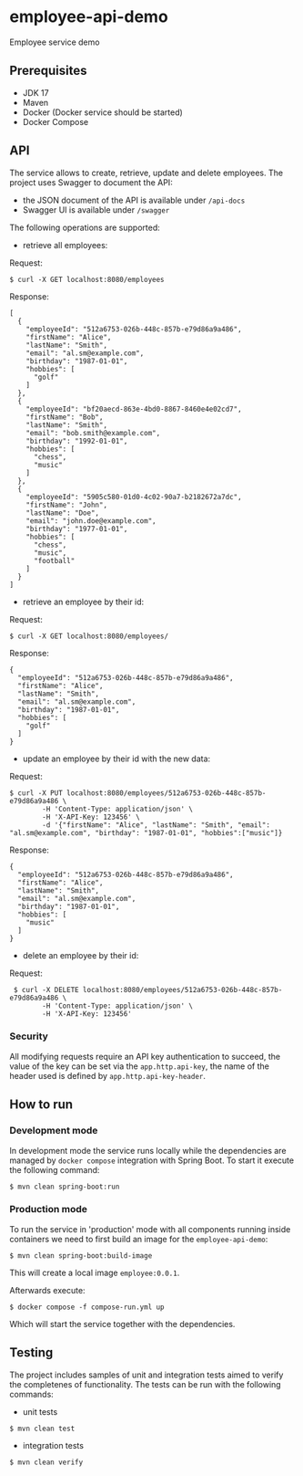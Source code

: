 # employee-api-demo

Employee service demo

## Prerequisites

- JDK 17
- Maven
- Docker (Docker service should be started)
- Docker Compose

## API

The service allows to create, retrieve, update and delete employees.
The project uses Swagger to document the API:

- the JSON document of the API is available under `/api-docs`
- Swagger UI is available under `/swagger`

The following operations are supported:

- retrieve all employees:

Request:

```
$ curl -X GET localhost:8080/employees
```

Response:

```
[
  {
    "employeeId": "512a6753-026b-448c-857b-e79d86a9a486",
    "firstName": "Alice",
    "lastName": "Smith",
    "email": "al.sm@example.com",
    "birthday": "1987-01-01",
    "hobbies": [
      "golf"
    ]
  },
  {
    "employeeId": "bf20aecd-863e-4bd0-8867-8460e4e02cd7",
    "firstName": "Bob",
    "lastName": "Smith",
    "email": "bob.smith@example.com",
    "birthday": "1992-01-01",
    "hobbies": [
      "chess",
      "music"
    ]
  },
  {
    "employeeId": "5905c580-01d0-4c02-90a7-b2182672a7dc",
    "firstName": "John",
    "lastName": "Doe",
    "email": "john.doe@example.com",
    "birthday": "1977-01-01",
    "hobbies": [
      "chess",
      "music",
      "football"
    ]
  }
]
```

- retrieve an employee by their id:

Request:

```
$ curl -X GET localhost:8080/employees/
```

Response:

```
{
  "employeeId": "512a6753-026b-448c-857b-e79d86a9a486",
  "firstName": "Alice",
  "lastName": "Smith",
  "email": "al.sm@example.com",
  "birthday": "1987-01-01",
  "hobbies": [
    "golf"
  ]
}
```

- update an employee by their id with the new data:

Request:

```
$ curl -X PUT localhost:8080/employees/512a6753-026b-448c-857b-e79d86a9a486 \
        -H 'Content-Type: application/json' \
        -H 'X-API-Key: 123456' \
        -d '{"firstName": "Alice", "lastName": "Smith", "email": "al.sm@example.com", "birthday": "1987-01-01", "hobbies":["music"]}
```

Response:

```
{
  "employeeId": "512a6753-026b-448c-857b-e79d86a9a486",
  "firstName": "Alice",
  "lastName": "Smith",
  "email": "al.sm@example.com",
  "birthday": "1987-01-01",
  "hobbies": [
    "music"
  ]
}
```

- delete an employee by their id:

Request:

```
 $ curl -X DELETE localhost:8080/employees/512a6753-026b-448c-857b-e79d86a9a486 \
        -H 'Content-Type: application/json' \
        -H 'X-API-Key: 123456'
```

### Security

All modifying requests require an API key authentication to succeed, the value of the key can be set via the `app.http.api-key`, the name of the header used is defined by `app.http.api-key-header`.

## How to run

### Development mode

In development mode the service runs locally while the dependencies are managed by `docker compose` integration with Spring Boot. To start it execute the following command:

```
$ mvn clean spring-boot:run
```

### Production mode

To run the service in 'production' mode with all components running inside containers we need to first build an image for the `employee-api-demo`:

```
$ mvn clean spring-boot:build-image
```

This will create a local image `employee:0.0.1`.

Afterwards execute:

```
$ docker compose -f compose-run.yml up
```

Which will start the service together with the dependencies.

## Testing

The project includes samples of unit and integration tests aimed to verify the completenes of functionality. The tests can be run with the following commands:

- unit tests

```
$ mvn clean test
```

- integration tests

```
$ mvn clean verify
```
